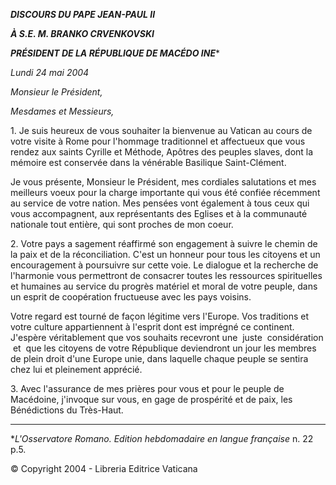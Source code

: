 ***DISCOURS DU PAPE JEAN-PAUL II***

***À S.E. M. BRANKO CRVENKOVSKI***

***PRÉSIDENT DE LA RÉPUBLIQUE DE MACÉDO* *INE****

*Lundi 24 mai 2004*

*Monsieur le Président,*

*Mesdames et Messieurs,*

1. Je suis heureux de vous souhaiter la bienvenue au Vatican au cours de votre visite à Rome pour l'hommage traditionnel et affectueux que vous rendez aux saints Cyrille et Méthode, Apôtres des peuples slaves, dont la mémoire est conservée dans la vénérable Basilique Saint-Clément.

Je vous présente, Monsieur le Président, mes cordiales salutations et mes meilleurs voeux pour la charge importante qui vous été confiée récemment au service de votre nation. Mes pensées vont également à tous ceux qui vous accompagnent, aux représentants des Eglises et à la communauté nationale tout entière, qui sont proches de mon coeur.

2. Votre pays a sagement réaffirmé son engagement à suivre le chemin de la paix et de la réconciliation. C'est un honneur pour tous les citoyens et un encouragement à poursuivre sur cette voie. Le dialogue et la recherche de l'harmonie vous permettront de consacrer toutes les ressources spirituelles et humaines au service du progrès matériel et moral de votre peuple, dans un esprit de coopération fructueuse avec les pays voisins.

Votre regard est tourné de façon légitime vers l'Europe. Vos traditions et votre culture appartiennent à l'esprit dont est imprégné ce continent. J'espère véritablement que vos souhaits recevront une  juste  considération  et  que les citoyens de votre République deviendront un jour les membres de plein droit d'une Europe unie, dans laquelle chaque peuple se sentira chez lui et pleinement apprécié.

3. Avec l'assurance de mes prières pour vous et pour le peuple de Macédoine, j'invoque sur vous, en gage de prospérité et de paix, les Bénédictions du Très-Haut.

* * *

**L'Osservatore Romano. Edition hebdomadaire en langue française* n. 22 p.5.

© Copyright 2004 - Libreria Editrice Vaticana